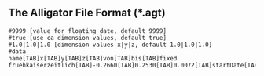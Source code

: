 ## The Alligator File Format (\*.agt)

    #9999 [value for floating date, default 9999]
    #true [use ca dimension values, default true]
    #1.0|1.0|1.0 [dimension values x|y|z, default 1.0|1.0|1.0]
    #data
    name[TAB]x[TAB]y[TAB]z[TAB]von[TAB]bis[TAB]fixed
    fruehkaiserzeitlich[TAB]-0.2660[TAB]0.2530[TAB]0.0072[TAB]startDate[TAB]endDate[TAB]fixed/floating